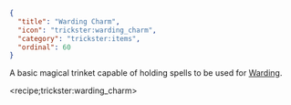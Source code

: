 ```json
{
  "title": "Warding Charm",
  "icon": "trickster:warding_charm",
  "category": "trickster:items",
  "ordinal": 60
}
```

A basic magical trinket capable of holding spells to be used for [Warding](^trickster:concepts/ward).

<recipe;trickster:warding_charm>
